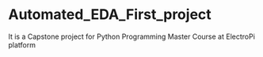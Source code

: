 # Automated_EDA_First_project
It is a  Capstone project for Python Programming Master Course at ElectroPi platform
